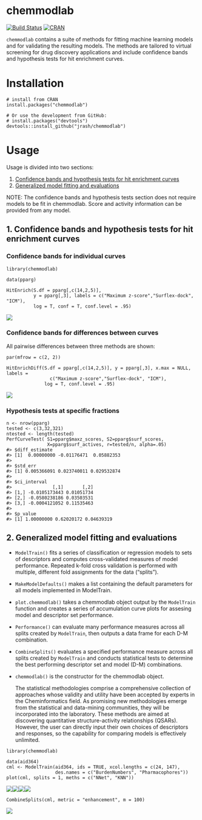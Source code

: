 
<!-- README.md is generated from README.Rmd. Please edit that file -->

# chemmodlab

[![Build
Status](https://travis-ci.org/jrash/chemmodlab.svg?branch=master)](https://travis-ci.org/jrash/chemmodlab)
[![CRAN](https://img.shields.io/cran/v/chemmodlab.svg)]()

`chemmodlab` contains a suite of methods for fitting machine learning
models and for validating the resulting models. The methods are tailored
to virtual screening for drug discovery applications and include
confidence bands and hypothesis tests for hit enrichment curves.

# Installation

    # install from CRAN
    install.packages("chemmodlab")

    # Or use the development from GitHub:
    # install.packages("devtools")
    devtools::install_github("jrash/chemmodlab")

# Usage

Usage is divided into two sections:

1.  [Confidence bands and hypothesis tests for hit enrichment
    curves](https://github.com/jrash/chemmodlab#1-confidence-bands-and-hypothesis-tests-for-hit-enrichment-curves)
2.  [Generalized model fitting and
    evaluations](https://github.com/jrash/chemmodlab#2-generalized-model-fitting-and-evaluations)

NOTE: The confidence bands and hypothesis tests section does not require
models to be fit in chemmodlab. Score and activity information can be
provided from any model.

## 1. Confidence bands and hypothesis tests for hit enrichment curves

### Confidence bands for individual curves

    library(chemmodlab)

    data(pparg)

    HitEnrich(S.df = pparg[,c(14,2,5)],
              y = pparg[,3], labels = c("Maximum z-score","Surflex-dock", "ICM"),
              log = T, conf = T, conf.level = .95)

![](README-unnamed-chunk-3-1.png)<!-- -->

### Confidence bands for differences between curves

All pairwise differences between three methods are shown:

    par(mfrow = c(2, 2))

    HitEnrichDiff(S.df = pparg[,c(14,2,5)], y = pparg[,3], x.max = NULL, labels =
                    c("Maximum z-score","Surflex-dock", "ICM"),
                  log = T, conf.level = .95)

![](README-unnamed-chunk-4-1.png)<!-- -->

### Hypothesis tests at specific fractions

    n <- nrow(pparg)
    tested <- c(3,32,321)
    ntested <- length(tested)
    PerfCurveTest( S1=pparg$maxz_scores, S2=pparg$surf_scores,
                   X=pparg$surf_actives, r=tested/n, alpha=.05)
    #> $diff_estimate
    #> [1]  0.00000000 -0.01176471  0.05882353
    #> 
    #> $std_err
    #> [1] 0.005366091 0.023740011 0.029532874
    #> 
    #> $ci_interval
    #>               [,1]       [,2]
    #> [1,] -0.0105173443 0.01051734
    #> [2,] -0.0580238186 0.03503531
    #> [3,] -0.0004121052 0.11535463
    #> 
    #> $p_value
    #> [1] 1.00000000 0.62020172 0.04639319

## 2. Generalized model fitting and evaluations

-   `ModelTrain()` fits a series of classification or regression models
    to sets of descriptors and computes cross-validated measures of
    model performance. Repeated k-fold cross validation is performed
    with multiple, different fold assignments for the data (“splits”).

-   `MakeModelDefaults()` makes a list containing the default parameters
    for all models implemented in ModelTrain.

-   `plot.chemmodlab()` takes a chemmodlab object output by the
    `ModelTrain` function and creates a series of accumulation curve
    plots for assesing model and descriptor set performance.

-   `Performance()` can evaluate many performance measures across all
    splits created by `ModelTrain`, then outputs a data frame for each
    D-M combination.

-   `CombineSplits()` evaluates a specified performance measure across
    all splits created by `ModelTrain` and conducts statistical tests to
    determine the best performing descriptor set and model (D-M)
    combinations.

-   `chemmodlab()` is the constructor for the chemmodlab object.

    The statistical methodologies comprise a comprehensive collection of
    approaches whose validity and utility have been accepted by experts
    in the Cheminformatics field. As promising new methodologies emerge
    from the statistical and data-mining communities, they will be
    incorporated into the laboratory. These methods are aimed at
    discovering quantitative structure-activity relationships (QSARs).
    However, the user can directly input their own choices of
    descriptors and responses, so the capability for comparing models is
    effectively unlimited.

<!-- -->

    library(chemmodlab)

    data(aid364)
    cml <- ModelTrain(aid364, ids = TRUE, xcol.lengths = c(24, 147),
                      des.names = c("BurdenNumbers", "Pharmacophores"))
    plot(cml, splits = 1, meths = c("NNet", "KNN"))

![](README-unnamed-chunk-6-1.png)<!-- -->![](README-unnamed-chunk-6-2.png)<!-- -->![](README-unnamed-chunk-6-3.png)<!-- -->![](README-unnamed-chunk-6-4.png)<!-- -->

    CombineSplits(cml, metric = "enhancement", m = 100)

![](README-unnamed-chunk-6-5.png)<!-- -->
